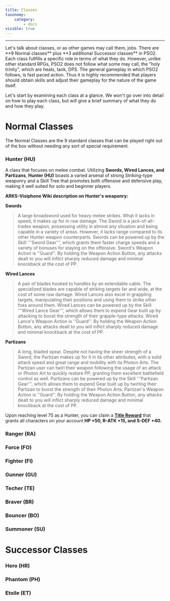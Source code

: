 ```yaml
---
title: Classes
taxonomy:
    category:
        - docs
visible: true
---
```


<hr>
Let's talk about classes, or as other games may call them, jobs. There are **9 Normal classes** plus **3 additional Successor classes** in PSO2. Each class fullfills a specific role in terms of what they do. However, unlike other standard RPGs, PSO2 does not follow what some may call, the "holy trinity", which are heals, tank, DPS. The general gameplay in which PSO2 follows, is fast paced action. Thus it is highly recommended that players should obtain skills and adjust their gameplay for the nature of the game itself.

Let's start by examining each class at a glance. We won't go over into detail on how to play each class, but will give a brief summary of what they do and how they play.

# Normal Classes
The Normal Classes are the 9 standard classes that can be played right out of the box without needing any sort of special requirement.

### Hunter (HU)
A class that focuses on melee combat. Utilizing **Swords, Wired Lances, and Partizans**, **Hunter (HU)** boasts a varied arsenal of strong Striking-type weaponry and a Skill Tree that promotes both offensive and defensive play, 
making it well suited for solo and beginner players.

<strong>ARKS-Visiphone Wiki description on Hunter's weaponry:</strong>

<strong>Swords</strong>
> A large broadsword used for heavy melee strikes. What it lacks in speed, it makes up for in raw damage. The Sword is a jack-of-all-trades weapon, possessing utility in almost any situation and being capable in a variety of areas. However, it lacks range compared to its other Hunter weapon counterparts. Swords can be powered up by the Skill '''Sword Gear''', which grants them faster charge speeds and a variety of bonuses for staying on the offensive.
> Sword's Weapon Action is ''Guard''. By holding the Weapon Action Button, any attacks dealt to you will inflict sharply reduced damage and minimal knockback at the cost of PP.

<strong>Wired Lances</strong>
> A pair of blades hooked to handles by an extendable cable. The specialized blades are capable of striking targets far and wide, at the cost of some raw damage. Wired Lances also excel in grappling targets, manipulating their positions and using them to strike other foes around them. Wired Lances can be powered up by the Skill '''Wired Lance Gear''', which allows them to expend Gear built up by attacking to boost the strength of their grapple-type attacks.
> Wired Lance's Weapon Action is ''Guard''. By holding the Weapon Action Button, any attacks dealt to you will inflict sharply reduced damage and minimal knockback at the cost of PP.

<strong>Partizans</strong>
> A long, bladed spear. Despite not having the sheer strength of a Sword, the Partizan makes up for it in its other attributes, with a solid attack speed and great range and mobility with its Photon Arts. The Partizan user can twirl their weapon following the usage of an attack or Photon Art to quickly restore PP, granting them excellent battlefield control as well. Partizans can be powered up by the Skill '''Partizan Gear''', which allows them to expend Gear built up by twirling their Partizan to boost the strength of their Photon Arts.
> Partizan's Weapon Action is ''Guard''. By holding the Weapon Action Button, any attacks dealt to you will inflict sharply reduced damage and minimal knockback at the cost of PP.

Upon reaching level 75 as a Hunter, you can claim a <a href="#">**Title Reward**</a> that grants all characters on your account **HP +50, R-ATK +15, and S-DEF +40.**

### Ranger (RA)

### Force (FO)

### Fighter (FI)

### Gunner (GU)

### Techer (TE)

### Braver (BR)

### Bouncer (BO)

### Summoner (SU)

# Successor Classes

### Hero (HR)

### Phantom (PH)

### Etoile (ET)